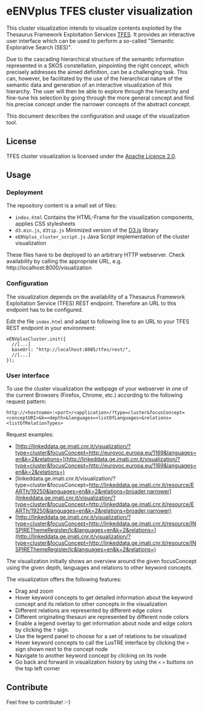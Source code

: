 # eENVplus TFES cluster visualization

This cluster visualization intends to visualize contents exploited by the Thesaurus Framework Exploitation Services [TFES](https://github.com/eENVplus/tf-exploitation-server). It provides an interactive user interface which can be used to perform a so-called "Semantic Explorative Search (SES)".

Due to the cascading hierarchical structure of the semantic information represented in a SKOS constellation, pinpointing the right concept, which precisely addresses the aimed definition, can be a challenging task. This can, however, be facilitated by the use of the hierarchical nature of the semantic data and generation of an interactive visualization of this hierarchy. The user will then be able to explore through the hierarchy and fine-tune his selection by going through the more general concept and find his precise concept under the narrower concepts of the abstract concept.

This document describes the configuration and usage of the visualization tool.

## License

TFES cluster visualization is licensed under the [Apache Licence 2.0](https://www.apache.org/licenses/LICENSE-2.0).

## Usage

### Deployment

The repository content is a small set of files:
* ```index.html``` Contains the HTML-Frame for the visualization components, applies CSS stylesheets
* ```d3.min.js```, ```d3tip.js``` Minimized version of the [D3.js](http://d3js.org/) library
* ```eENVplus_cluster_script.js``` Java Script implementation of the cluster visualization

These files have to be deployed to an arbitrary HTTP webserver. Check availability by calling
the appropriate URL, e.g. http://localhost:8000/visualization

### Configuration

The visualization depends on the availability of a Thesaurus Framework Exploitation Service (TFES)
REST endpoint. Therefore an URL to this endpoint has to be configured.

Edit the file ```index.html``` and adapt to following line to an URL to your TFES REST endpoint in your environment:
```
eENVplusCluster.init({
  //[...]
  baseUrl: "http://localhost:8085/tfes/rest/",
  //[...]
});
```

### User interface

To use the cluster visualization the webpage of your webserver in one of the current Browsers
(Firefox, Chrome, etc.) according to the following request pattern:
```
http://<hostname>:<port>/<application>/?type=cluster&focusConcept=<conceptURI>&k=<depth>&languages=<listOfLanguages>&relations=<listOfRelationTypes>
```

Request examples:

* [http://linkeddata.ge.imati.cnr.it/visualization/?type=cluster&focusConcept=http://eurovoc.europa.eu/1169&languages=en&k=2&relations=](http://linkeddata.ge.imati.cnr.it/visualization/?type=cluster&focusConcept=http://eurovoc.europa.eu/1169&languages=en&k=2&relations=)
* [linkeddata.ge.imati.cnr.it/visualization/?type=cluster&focusConcept=http://linkeddata.ge.imati.cnr.it/resource/EARTh/19250&languages=en&k=2&relations=broader,narrower](linkeddata.ge.imati.cnr.it/visualization/?type=cluster&focusConcept=http://linkeddata.ge.imati.cnr.it/resource/EARTh/19250&languages=en&k=2&relations=broader,narrower)
* [http://linkeddata.ge.imati.cnr.it/visualization/?type=cluster&focusConcept=http://linkeddata.ge.imati.cnr.it/resource/INSPIREThemeRegister/lc&languages=en&k=2&relations=](http://linkeddata.ge.imati.cnr.it/visualization/?type=cluster&focusConcept=http://linkeddata.ge.imati.cnr.it/resource/INSPIREThemeRegister/lc&languages=en&k=2&relations=)

The visualization initially shows an overview around the given focusConcept using the given depth, languages and relations to other keyword concepts.

The visualization offers the following features:
* Drag and zoom
* Hover keyword concepts to get detailed information about the keyword concept and its relation to other concepts in the visualization
* Different relations are represented by different edge colors
* Different originating thesauri are represented by different node colors
* Enable a legend overlay to get information about node and edge colors by clicking the ```?``` sign.
* Use the legend panel to choose for a set of relations to be visualized
* Hover keyword concepts to call the LusTRE interface by clicking the ```>``` sign shown next to the concept node
* Navigate to another keyword concept by clicking on its node
* Go back and forward in visualization history by using the ```<``` ```>``` buttons on the top left corner

## Contribute

Feel free to contribute! :-)
